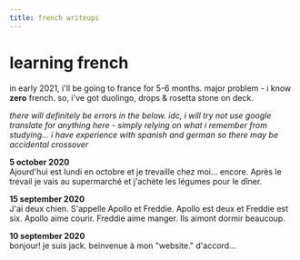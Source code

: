 ```yaml
---
title: french writeups
---
```


# learning french

in early 2021, i'll be going to france for 5-6 months. major problem - i know **zero** french. so, i've got duolingo, drops & rosetta stone on deck.  

*there will definitely be errors in the below. idc, i will try not use google translate for anything here - simply relying on what i remember from studying... i have experience with spanish and german so there may be accidental crossover*  

**5 october 2020**  
Ajourd'hui est lundi en octobre et je trevaille chez moi... encore. Après le trevail je vais au supermarché et j'achète les légumes pour le dîner.  


**15 september 2020**  
J'ai deux chien. S'appelle Apollo et Freddie. Apollo est deux et Freddie est six. Apollo aime courir. Freddie aime manger. Ils aimont dormir beaucoup.


**10 september 2020**  
bonjour! je suis jack. beinvenue à mon "website." d'accord...  

